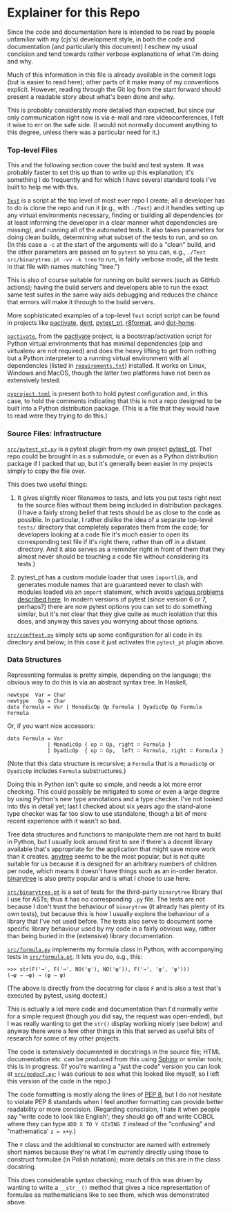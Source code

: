 Explainer for this Repo
=======================

Since the code and documentation here is intended to be read by people
unfamiliar with my (cjs's) development style, in both the code and
documentation (and particularly this document) I eschew my usual concision
and tend towards rather verbose explanations of what I'm doing and why.

Much of this information in this file is already available in the commit
logs (but is easier to read here); other parts of it make many of my
conventions explicit. However, reading through the Git log from the start
forward should present a readable story about what's been done and why.

This is probably considerably more detailed than expected, but since our
only communication right now is via e-mail and rare videoconferences, I
felt it wise to err on the safe side. (I would not normally document
anything to this degree, unless there was a particular need for it.)

### Top-level Files

This and the following section cover the build and test system. It was
probably faster to set this up than to write up this explanation; it's
something I do frequently and for which I have several standard tools I've
built to help me with this.

[`Test`] is a script at the top level of most ever repo I create; all a
developer has to do is clone the repo and run it (e.g., with `./Test`) and
it handles setting up any virtual environments necessary, finding or
building all dependencies (or at least informing the developer in a clear
manner what dependencies are missing), and running all of the automated
tests. It also takes parameters for doing clean builds, determining what
subset of the tests to run, and so on. (In this case a `-c` at the start of
the arguments will do a "clean" build, and the other parameters are passed
on to `pytest` so you can, e.g., `./Test src/binarytree.pt -vv -k tree` to
run, in fairly verbose mode, all the tests in that file with names matching
"tree.")

This is also of course suitable for running on build servers (such as
GitHub actions); having the build servers and developers able to run the
exact same test suites in the same way aids debugging and reduces the
chance that errrors will make it through to the build servers.

More sophisticated examples of a top-level `Test` script script can be
found in projects like [pactivate], [dent], [pytest_pt], [r8format], and
[dot-home].

[`pactivate`], from the [pactivate] project, is a bootstrap/activation
script for Python virtual environments that has minimal dependencies (pip
and virtualenv are not required) and does the heavy lifting to get from
nothing but a Python interpreter to a running virtual environment with all
dependencies (listed in [`requirements.txt`]) installed. It works on Linux,
Windows and MacOS, though the latter two platforms have not been as
extensively tested.

[`pyproject.toml`] is present both to hold pytest configuration and, in
this case, to hold the comments indicating that this is not a repo designed
to be built into a Python distribution package. (This is a file that they
would have to read were they trying to do this.)

### Source Files: Infrastructure

[`src/pytest_pt.py`] is a pytest plugin from my own project [pytest_pt].
That repo could be brought in as a submodule, or even as a Python
distribution package if I packed that up, but it's generally been
easier in my projects simply to copy the file over.

This does two useful things:

1. It gives slightly nicer filenames to tests, and lets you put tests right
   next to the source files without them being included in distribution
   packages. (I have a fairly strong belief that tests should be as close
   to the code as possible. In particular, I rather dislike the idea of a
   separate top-level `tests/` directory that completely separates them
   from the code; for developers looking at a code file it's much easier to
   open its corresponding test file if it's right there, rather than off in
   a distant directory. And it also serves as a reminder right in front
   of them that they almost never should be touching a code file without
   considering its tests.)

2. pytest_pt has a custom module loader that uses `importlib`, and
   generates module names that are guaranteed never to clash with modules
   loaded via an `import` statement, which avoids [various problems
   described here][so 50169991]. In modern versions of pytest (since
   version 6 or 7, perhaps?) there are now pytest options you can set to do
   something similar, but it's not clear that they give quite as much
   isolation that this does, and anyway this saves you worrying about those
   options.

[`src/conftest.py`] simply sets up some configuration for all code in its
directory and below; in this case it just activates the `pytest_pt` plugin
above.

### Data Structures

Representing formulas is pretty simple, depending on the language; the
obvious way to do this is via an abstract syntax tree. In Haskell,

    newtype  Var = Char
    newtype   Op = Char
    data Formula = Var | MonadicOp Op Formula | DyadicOp Op Formula Formula

Or, if you want nice accessors:

    data Formula = Var
                 | MonadicOp { op ∷ Op, right ∷ Formula }
                 | DyadicOp  { op ∷ Op,  left ∷ Formula, right ∷ Formula }

(Note that this data structure is recursive; a `Formula` that is a
`MonadicOp` or `DyadicOp` includes `Formula` substructures.)

Doing this in Python isn't quite so simple, and needs a lot more error
checking. This could possibly be mitigated to some or even a large degree
by using Python's new type annotations and a type checker. I've not looked
into this in detail yet; last I checked about six years ago the stand-alone
type checker was far too slow to use standalone, though a bit of more
recent experience with it wasn't so bad.

Tree data structures and functions to manipulate them are not hard to build
in Python, but I usually look around first to see if there's a decent
library available that's appropriate for the application that might save
more work than it creates. [anytree] seems to be the most popular, but is
not quite suitable for us because it is designed for an arbitrary numbers
of children per node, which means it doesn't have things such as an
in-order iterator. [binarytree] is also pretty popular and is what I chose
to use here.

[`src/binarytree.pt`] is a set of tests for the third-party `binarytree`
library that I use for ASTs; thus it has no corresponding `.py` file. The
tests are not because I don't trust the behaviour of `binarytree` (it
already has plenty of its own tests), but because this is how I usually
explore the behaviour of a library that I've not used before. The tests
also serve to document some specific library behaviour used by my code in a
fairly obvious way, rather than being buried in the (extensive) library
documentation.

[`src/formula.py`] implements my formula class in Python, with accompanying
tests in [`src/formula.pt`]. It lets you do, e.g., this:

    >>> str(F('→', F('→', NO('ψ'), NO('φ')), F('→', 'φ', 'ψ')))
    (¬ψ → ¬φ) → (φ → ψ)

(The above is directly from the docstring for class `F` and is also a test
that's executed by pytest, using doctest.)

This is actually a lot more code and documentation than I'd normally write
for a simple request (though you did say, the request was open-ended), but
I was really wanting to get the `str()` display working nicely (see below)
and anyway there were a few other things in this that served as useful bits
of research for some of my other projects.

The code is extensively documented in docstrings in the source file; HTML
documentation etc. can be produced from this using [Sphinx] or similar
tools; this is in progress. (If you're wanting a "just the code" version
you can look at [`src/nodocF.py`]; I was curious to see what this looked
like myself, so I left this version of the code in the repo.)

The code formatting is mostly along the lines of [PEP 8], but I do not
hesitate to violate PEP 8 standards when I feel another formatting can
provide better readability or more concision. (Regarding conscision, I hate
it when people say "write code to look like English'; they should go off
and write COBOL where they can type `ADD X TO Y GIVING Z` instead of the
"confusing" and "mathematica' `z = x+y`.)

The `F` class and the additional `NO` constructor are named with extremely
short names because they're what I'm currently directly using those to
construct formulae (in Polish notation); more details on this are in the
class docstring.

This does considerable syntax checking; much of this was driven by wanting
to write a `__str__()` method that gives a nice representation of formulae
as mathematicians like to see them, which was demonstrated above.



<!-------------------------------------------------------------------->
[`Test`]: ../Test
[`pactivate`]: ../pactivate
[`pyproject.toml`]: ../pyproject.toml
[`requirements.txt`]: ../requirements.txt
[`src/binarytree.pt`]: ../src/binarytree.pt
[`src/conftest.py`]: ../src/conftest.py
[`src/formula.pt`]: ../src/formula.pt
[`src/formula.py`]: ../src/formula.py
[`src/pytest_pt.py`]: ../src/pytest_pt.py
[`src/nodocF.py`]: ../src/nodocF.py

[pytest_pt]: https://github.com/cynic-net/pytest_pt
[so 50169991]: https://stackoverflow.com/a/50169991/107294

[dent]: https://github.com/cynic-net/dent
[dot-home]: https://github.com/dot-home/dot-home
[pactivate]: https://github.com/cynic-net/pactivate
[pytest_pt]: https://github.com/cynic-net/pytest_pt
[r8format]: https://github.com/mc68-net/r8format

[PEP 8]: https://peps.python.org/pep-0008/
[Sphinx]: https://www.sphinx-doc.org/
[anytree]: https://pypi.org/project/anytree/
[binarytree]: https://pypi.org/project/binarytree/
